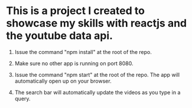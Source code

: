 # This is a project I created to showcase my skills with reactjs and the youtube data api.

1. Issue the command "npm install" at the root of the repo. 

2. Make sure no other app is running on port 8080.

3. Issue the command "npm start" at the root of the repo. The app
will automatically open up on your browser. 

4. The search bar will automatically update the videos as you type
in a query. 
